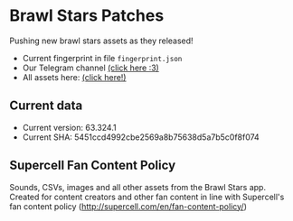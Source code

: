 # Brawl Stars Patches
Pushing new brawl stars assets as they released!
* Current fingerprint in file `fingerprint.json`
* Our Telegram channel [(click here :3)](https://t.me/bsdatabase)
* All assets here: [(click here!)](https://github.com/tailsjs/brawl-stars-assets)

## Current data
* Current version: 63.324.1
* Current SHA: 5451ccd4992cbe2569a8b75638d5a7b5c0f8f074

## Supercell Fan Content Policy
Sounds, CSVs, images and all other assets from the Brawl Stars app. Created for content creators and other fan content in line with Supercell's fan content policy (http://supercell.com/en/fan-content-policy/)